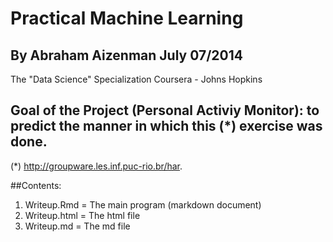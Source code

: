 Practical Machine Learning
==========================
## By Abraham Aizenman July 07/2014

The "Data Science" Specialization Coursera - Johns Hopkins
## Goal of the Project (Personal Activiy Monitor): to predict the manner in which this (*) exercise was done.
(*) http://groupware.les.inf.puc-rio.br/har. 

##Contents:
1)  Writeup.Rmd = The main program (markdown document)
2)  Writeup.html = The html file
3)   Writeup.md  = The md file

